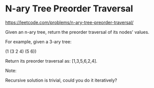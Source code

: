 # N-ary Tree Preorder Traversal

https://leetcode.com/problems/n-ary-tree-preorder-traversal/

Given an n-ary tree, return the preorder traversal of its nodes' values.

For example, given a 3-ary tree:

 (1 (3 2 4) (5 6))


 

Return its preorder traversal as: [1,3,5,6,2,4].

 

Note:

Recursive solution is trivial, could you do it iteratively?



